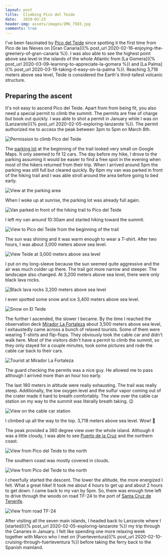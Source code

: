 ```yaml
---
layout: post
title:  Climbing Pico del Teide
date:   2020-03-23
header-img: assets/images/IMG_7583.jpg
comments: true
---
```


I've been fascinated by [Pico del Teide](https://www.google.com/maps/place/Mount+Teide/) since spotting it the first time from Pico de las Nieves on [Gran Canaria]({% post_url 2020-02-16-enjoying-the-greenery-of-gran-canaria %}). I was also able to see the highest point above sea level in the islands of the whole Atlantic from [La Gomera]({% post_url 2020-03-09-learning-to-appreciate-la-gomera %}) and [La Palma]({% post_url 2020-03-19-taking-it-easy-on-la-palma %}). Reaching 3,718 meters above sea level, Teide is considered the Earth's third-tallest volcanic structure.

## Preparing the ascent

It's not easy to ascend Pico del Teide. Apart from from being fit, you also need a special permit to climb the summit. The permits are free of charge but book out quickly. I was able to shot a permit in January while I was on [Lanzarote]({% post_url 2020-02-05-exploring-lanzarote %}). The permit authorized me to access the peak between 3pm to 5pm on March 8th.

![Permission to climb Pico del Teide](/assets/images/permission_teide.jpg)

The [parking lot](https://www.google.com/maps/place/28%C2%B015'34.3%22N+16%C2%B036'11.3%22W/) at the beginning of the trail looked very small on Google Maps. It only seemed to fit 12 cars. The day before my hike, I drove to the parking assuming it would be easier to find a free spot in the evening when most of the hikers returned from their trip. When I arrived around 5pm the parking was still full but cleared quickly. By 6pm my van was parked in front of the hiking trail and I was able stroll around the area before going to bed early.

![View at the parking area](/assets/images/IMG_7553.jpg)

When I woke up at sunrise, the parking lot was already full again.

![Van parked in front of the hiking trail to Pico del Teide](/assets/images/IMG_7555.jpg)

I left my van around 10:30am and started hiking toward the summit.

![View to Pico del Teide from the beginning of the trail](/assets/images/IMG_7558.jpg)

The sun was shining and it was warm enough to wear a T-shirt. After two hours, I was about 3,000 meters above sea level.

![View Teide at 3,000 meters above sea level](/assets/images/IMG_7566.jpg)

I put on my long-sleeve because the sun seemed quite aggressive and the air was much colder up there. The trail got more narrow and steeper. The landscape also changed. At 3,200 meters above sea level, there were only black lava rocks.

![Black lava rocks 3,200 meters above sea level](/assets/images/IMG_7569.jpg)

I even spotted some snow and ice 3,400 meters above sea level.

![Snow on El Teide](/assets/images/IMG_7573.jpg)

The further I ascended, the slower I became. By the time I reached the observation deck [Mirador La Fortaleza](https://www.google.com/maps/place/Mirador+La+Fortaleza/) about 3,500 meters above sea level, I exhaustedly came across a bunch of relaxed tourists. Some of them were wearing T-shirts and flip-flops. They obviously took the cable car and didn't walk here. Most of the visitors didn't have a permit to climb the summit, so they only stayed for a couple minutes, took some pictures and rode the cable car back to their cars.

![Tourist at Mirador La Fortaleza](/assets/images/IMG_7574.jpg)

The guard checking the permits was a nice guy. He allowed me to pass although I arrived more than an hour too early.

The last 180 meters in altitude were really exhausting. The trail was really steep. Additionally, the low oxygen level and the sulfur vapor coming out of the crater made it hard to breath comfortably. The view over the cable car station on my way to the summit was literally breath taking. :wink:

![View on the cable car station](/assets/images/IMG_7589.jpg)

I climbed up all the way to the top. 3,718 meters above sea level. Wow! :tada:

The peak provided a 360 degree view over the whole island. Although it was a little cloudy, I was able to see [Puerto de la Cruz](https://www.google.com/maps/place/38400+Puerto+de+la+Cruz,+Santa+Cruz+de+Tenerife/) and the northern coast.

![View from Pico del Teide to the north](/assets/images/IMG_7583.jpg)

The southern coast was mostly covered in clouds.

![View from Pico del Teide to the north](/assets/images/IMG_7586.jpg)

I cheerfully started the descent. The lower the altitude, the more energized I felt. What a great hike! It took me about 4 hours to get up and about 2 hours to get down. I came back to my van by 5pm. So, there was enough time left to drive through the woods on road TF-24 to the port of [Santa Cruz de Tenerife](https://www.google.com/maps/place/Santa+Cruz+de+Tenerife/).

![View from road TF-24](/assets/images/IMG_7596.jpg)

After visiting all the seven main islands, I headed back to Lanzarote where I [started]({% post_url 2020-02-05-exploring-lanzarote %}) my trip through the Canaries in January. I felt like spending one more relaxing week together with Marco who I met on [Fuerteventura]({% post_url 2020-02-10-cruising-through-fuerteventura %}) before taking the ferry back to the Spanish mainland.
